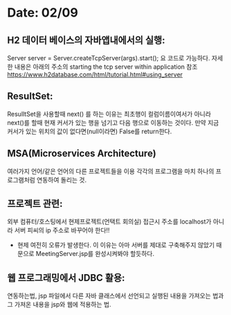 # Date: 02/09  

## H2 데이터 베이스의 자바앱내에서의 실행:  
Server server = Server.createTcpServer(args).start(); 요 코드로 가능하다.  자세한 내용은 아래의 주소의 starting the tcp server within application 참조  
https://www.h2database.com/html/tutorial.html#using_server   

## ResultSet:
ResulltSet을 사용할때 next() 를 하는 이유는 최초행이 컬럼이름이여서가 아니라 next()를 할때 현재 커서가 있는 행을 넘기고 다음 행으로 이동하는 것이다. 만약 지금 커서가 있는 위치의 값이 없다면(null이라면) False를 return한다.

## MSA(Microservices Architecture)  
여러가지 언어/같은 언어의 다른 프로젝트들을 이용 각각의 프로그램을 마치 하나의 프로그램처럼 연동하여 돌리는 것.  

## 프로젝트 관련:  
외부 컴퓨터/호스팅에서 현제프로젝트(언택트 회의실) 접근시 주소를 localhost가 아니라 서버 피씨의 ip 주소로 바꾸어야 한다!!  
  * 현제 여전히 오류가 발생한다. 이 이유는 아마 서버를 제대로 구축해주지 않았기 때문으로 MeetingServer.jsp를 완성시켜봐야 할듯하다.  
  
## 웹 프로그래밍에서 JDBC 활용:  
연동하는법, jsp 파일에서 다른 자바 클래스에서 선언되고 실행된 내용을 가져오는 법과 그 가져온 내용을 jsp와 웹에 적용하는 법. 
